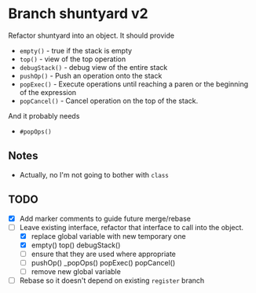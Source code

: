 # Branch shuntyard v2

Refactor shuntyard into an object. It should provide

- `empty()` - true if the stack is empty
- `top()` - view of the top operation
- `debugStack()` - debug view of the entire stack
- `pushOp()` - Push an operation onto the stack
- `popExec()` - Execute operations until reaching a paren or the beginning of the expression
- `popCancel()` - Cancel operation on the top of the stack.

And it probably needs

- `#popOps()`

## Notes

- Actually, no I'm not going to bother with `class`

## TODO

-  [X]  Add marker comments to guide future merge/rebase
-  [ ]  Leave existing interface, refactor that interface to call into the object.
    -  [X]  replace global variable with new temporary one
    -  [X]  empty() top() debugStack()
    -  [ ]  ensure that they are used where appropriate
    -  [ ]  pushOp() _popOps() popExec() popCancel()
    -  [ ]  remove new global variable
-  [ ]  Rebase so it doesn't depend on existing `register` branch 